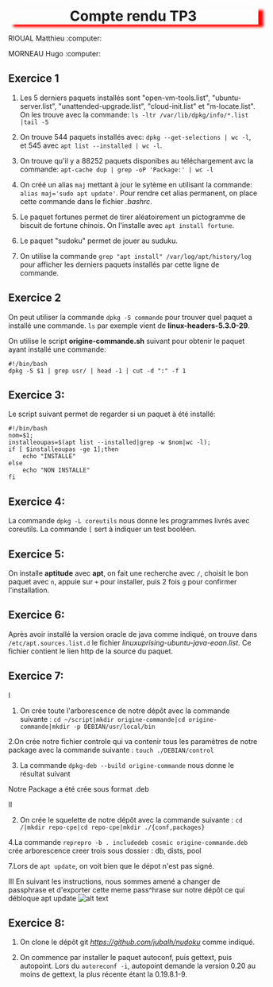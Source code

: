 <h1 align="center" style="box-shadow: 10px 5px 5px red">Compte rendu TP3</h1>                                   
<p>RIOUAL Matthieu :computer:</p>
<p>MORNEAU Hugo :computer:</P>

## Exercice 1

1) Les 5 derniers paquets installés sont "open-vm-tools.list", "ubuntu-server.list", "unattended-upgrade.list", "cloud-init.list" et "m-locate.list". On les trouve avec la commande: ```ls -ltr /var/lib/dpkg/info/*.list |tail -5```

2) On trouve 544 paquets installés avec: ```dpkg --get-selections | wc -l```, et 545 avec ```apt list --installed | wc -l```.

3) On trouve qu'il y a 88252 paquets disponibes au téléchargement avc la commande: ```apt-cache dup | grep -oP 'Package:' | wc -l```

4) On créé un alias ```maj``` mettant à jour le sytème en utilisant la commande: ```alias maj='sudo apt update'```. Pour rendre cet alias permanent, on place cette commande dans le fichier _.bashrc_.

5) Le paquet fortunes permet de tirer aléatoirement un pictogramme de biscuit de fortune chinois. On l'installe avec ```apt install fortune```.

6) Le paquet "sudoku" permet de jouer au suduku.

7) On utilise la commande ```grep "apt install" /var/log/apt/history/log``` pour afficher les derniers paquets installés par cette ligne de commande.
 
## Exercice 2

On peut utiliser la commande ```dpkg -S commande``` pour trouver quel paquet a installé une commande. ```ls``` par exemple vient de __linux-headers-5.3.0-29__.

On utilise le script __origine-commande.sh__ suivant pour obtenir le paquet ayant installé une commande:

```
#!/bin/bash
dpkg -S $1 | grep usr/ | head -1 | cut -d ":" -f 1
```

## Exercice 3:

Le script suivant permet de regarder si un paquet à été installé:

```
#!/bin/bash
nom=$1;
installeoupas=$(apt list --installed|grep -w $nom|wc -l);
if [ $installeoupas -ge 1];then
	echo "INSTALLE"
else
	echo "NON INSTALLE"
fi
```

## Exercice 4:

La commande ```dpkg -L coreutils``` nous donne les programmes livrés avec coreutils. La commande ```[``` sert à indiquer un test booléen.

## Exercice 5:

On installe __aptitude__ avec __apt__, on fait une recherche avec ```/```, choisit le bon paquet avec ```n```, appuie sur ```+``` pour installer, puis 2 fois ```g``` pour confirmer l'installation.

## Exercice 6:

Après avoir installé la version oracle de java comme indiqué, on trouve dans ```/etc/apt.sources.list.d``` le fichier _linuxuprising-ubuntu-java-eoan.list_. Ce fichier contient le lien http de la source du paquet.

## Exercice 7:

I
1. On crée toute l'arborescence de notre dépôt avec la commande suivante :
```cd ~/script|mkdir origine-commande|cd origine-commande|mkdir -p DEBIAN/usr/local/bin```

2.On crée notre fichier controle qui va contenir tous les paramètres de notre package avec la commande suivante :
```touch ./DEBIAN/control```

3. La commande ```dpkg-deb --build origine-commande``` nous donne le résultat suivant 

Notre Package a été crée sous format .deb

II

2. On crée le squelette de notre dépôt avec la commande suivante :
```cd /|mkdir repo-cpe|cd repo-cpe|mkdir ./{conf,packages}```

4.La commande ```reprepro -b . includedeb cosmic origine-commande.deb``` crée arborescence creer trois sous dossier : db, dists, pool

7.Lors de ```apt update```, on voit bien que le dépot n'est pas signé.

III
En suivant les instructions, nous sommes amené a changer de passphrase et d'exporter cette meme pass^hrase sur notre dépôt ce qui débloque apt update
![alt text](https://github.com/cpe-lyon/tp-3-morneau-rioual "Logo Title Text 1")


## Exercice 8:

1) On clone le dépôt git _https://github.com/jubalh/nudoku_ comme indiqué.

2) On commence par installer le paquet autoconf, puis gettext, puis autopoint. Lors du ```autoreconf -i```, autopoint demande la version 0.20 au moins de gettext, la plus récente étant la 0.19.8.1-9.
